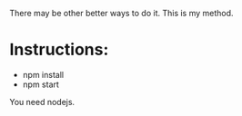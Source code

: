 There may be other better ways to do it. This is my method.

<h1>Instructions:</h1>
<ul>
  <li>npm install</li>
  <li>npm start</li>
</ul>

You need nodejs.
